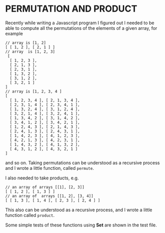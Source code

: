 # PERMUTATION AND PRODUCT

Recently while writing a Javascript program I figured out I needed to be able
to compute all the permutations of the elements of a given array, for example

```
// array is [1, 2]
[ [ 1, 2 ], [ 2, 1 ] ]
// array  is [1, 2, 3]
 [
  [ 1, 2, 3 ],
  [ 2, 1, 3 ],
  [ 2, 3, 1 ],
  [ 1, 3, 2 ],
  [ 3, 1, 2 ],
  [ 3, 2, 1 ]
]
// array is [1, 2, 3, 4 ]
[
  [ 1, 2, 3, 4 ], [ 2, 1, 3, 4 ],
  [ 2, 3, 1, 4 ], [ 2, 3, 4, 1 ],
  [ 1, 3, 2, 4 ], [ 3, 1, 2, 4 ],
  [ 3, 2, 1, 4 ], [ 3, 2, 4, 1 ],
  [ 1, 3, 4, 2 ], [ 3, 1, 4, 2 ],
  [ 3, 4, 1, 2 ], [ 3, 4, 2, 1 ],
  [ 1, 2, 4, 3 ], [ 2, 1, 4, 3 ],
  [ 2, 4, 1, 3 ], [ 2, 4, 3, 1 ],
  [ 1, 4, 2, 3 ], [ 4, 1, 2, 3 ],
  [ 4, 2, 1, 3 ], [ 4, 2, 3, 1 ],
  [ 1, 4, 3, 2 ], [ 4, 1, 3, 2 ],
  [ 4, 3, 1, 2 ], [ 4, 3, 2, 1 ]
]
```

and so on. Taking permutations can be understood as a recursive process and I
wrote a little function, called `permute`.

I also needed to take products, e.g.

```
// an array of arrays [[1], [2, 3]]
[ [ 1, 2 ], [ 1, 3 ] ]
// an array of  arrays [[1, 2], [3, 4]]
[ [ 1, 3 ], [ 1, 4 ], [ 2, 3 ], [ 2, 4 ] ]
```

This also can be understood as a recursive process, and I wrote a little
function called `product`.

Some simple tests of these functions using **Set** are shown in the test file.
